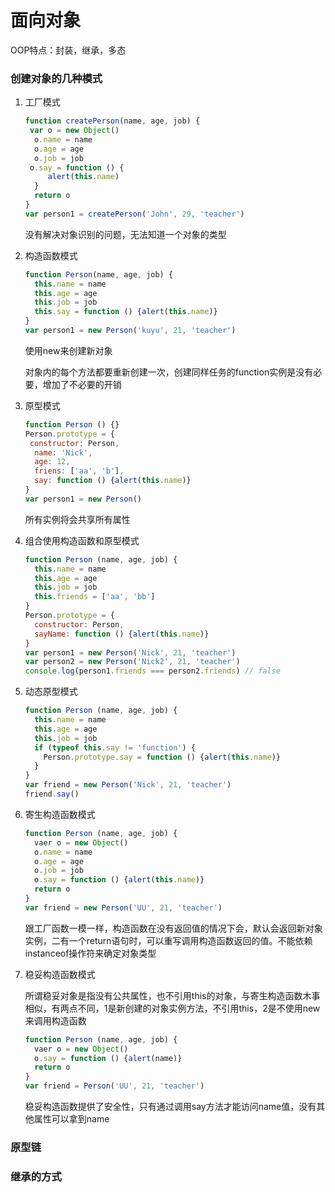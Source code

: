 # 面向对象

OOP特点：封装，继承，多态

### 创建对象的几种模式

1. 工厂模式

   ```js
   function createPerson(name, age, job) {
   	var o = new Object()
     o.name = name
     o.age = age
     o.job = job
   	o.say = function () {
     	alert(this.name)
     }
     return o
   }
   var person1 = createPerson('John', 29, 'teacher')
   ```

   没有解决对象识别的问题，无法知道一个对象的类型

   

2. 构造函数模式

   ```js
   function Person(name, age, job) {
     this.name = name
     this.age = age
     this.job = job
     this.say = function () {alert(this.name)}
   }
   var person1 = new Person('kuyu', 21, 'teacher')
   ```

   使用new来创建新对象

   对象内的每个方法都要重新创建一次，创建同样任务的function实例是没有必要，增加了不必要的开销

3. 原型模式

   ```js
   function Person () {}
   Person.prototype = {
   	constructor: Person,
     name: 'Nick',
     age: 12,
     friens: ['aa', 'b'],
     say: function () {alert(this.name)}
   }
   var person1 = new Person()
   
   ```

   所有实例将会共享所有属性

4. 组合使用构造函数和原型模式

   ```js
   function Person (name, age, job) {
     this.name = name
     this.age = age
     this.job = job
     this.friends = ['aa', 'bb']
   }
   Person.prototype = {
     constructor: Person,
     sayName: function () {alert(this.name)}
   }
   var person1 = new Person('Nick', 21, 'teacher')
   var person2 = new Person('Nick2', 21, 'teacher')
   console.log(person1.friends === person2.friends) // false
   ```

5. 动态原型模式

   ```js
   function Person (name, age, job) {
     this.name = name
     this.age = age
     this.job = job
     if (typeof this.say != 'function') {
       Person.prototype.say = function () {alert(this.name)}
     }
   }
   var friend = new Person('Nick', 21, 'teacher')
   friend.say()
   ```

6. 寄生构造函数模式

   ```js
   function Person (name, age, job) {
     vaer o = new Object()
     o.name = name
     o.age = age
     o.job = job
     o.say = function () {alert(this.name)}
     return o
   }
   var friend = new Person('UU', 21, 'teacher')
   ```

   跟工厂函数一模一样，构造函数在没有返回值的情况下会，默认会返回新对象实例，二有一个return语句时，可以重写调用构造函数返回的值。不能依赖instanceof操作符来确定对象类型

7. 稳妥构造函数模式

   所谓稳妥对象是指没有公共属性，也不引用this的对象，与寄生构造函数木事相似，有两点不同，1是新创建的对象实例方法，不引用this，2是不使用new来调用构造函数

   ```js
   function Person (name, age, job) {
     vaer o = new Object()
     o.say = function () {alert(name)}
     return o
   }
   var friend = Person('UU', 21, 'teacher')
   ```

   稳妥构造函数提供了安全性，只有通过调用say方法才能访问name值，没有其他属性可以拿到name



### 原型链



### 继承的方式


